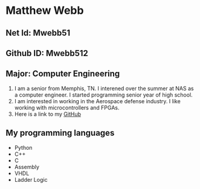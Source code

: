 # Matthew Webb
## Net Id: Mwebb51
## Github ID: Mwebb512
## Major: Computer Engineering

1. I am a senior from Memphis, TN. I interened over the summer at NAS as a computer engineer. I started programming senior year of high school.
2. I am interested in working in the Aerospace defense industry. I like working with microcontrollers and FPGAs.
3. Here is a link to my [GitHub](https://github.com/Mwebb512)

## My programming languages 
* Python
* C++
* C
* Assembly
* VHDL
* Ladder Logic
